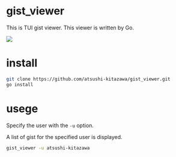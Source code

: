 # gist_viewer
This is TUI gist viewer.
This viewer is written by Go.

![](https://user-images.githubusercontent.com/47269784/111874506-fb7ac380-89d8-11eb-9672-cdf47b648689.gif)

# install
```sh
git clone https://github.com/atsushi-kitazawa/gist_viewer.git
go install
```

# usege
Specify the user with the `-u` option.

A list of gist for the specified user is displayed.

```sh
gist_viewer -u atsushi-kitazawa
```
